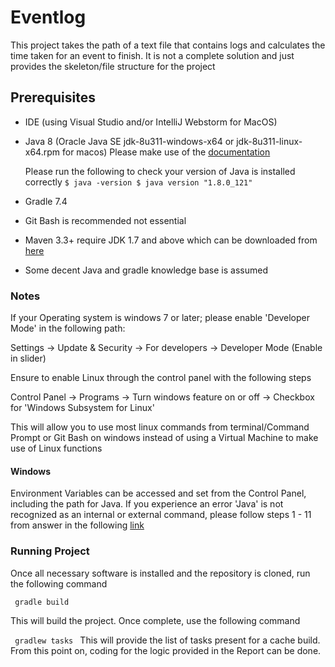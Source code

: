 # Eventlog
This project takes the path of a text file that contains logs and calculates the time taken for an event to finish. It is not a complete solution and just provides the skeleton/file structure for the project

## Prerequisites
- IDE (using Visual Studio and/or IntelliJ Webstorm for MacOS)
- Java 8 (Oracle Java SE jdk-8u311-windows-x64 or jdk-8u311-linux-x64.rpm for macos) Please make use of the [documentation](https://docs.oracle.com/javase/8/docs/) 

    Please run the following to check your version of Java is installed correctly
        ``` $ java -version
            $ java version "1.8.0_121"
        ```

- Gradle 7.4
- Git Bash is recommended not essential
- Maven 3.3+ require JDK 1.7 and above which can be downloaded from [here](https://maven.apache.org/download.cgi)
- Some decent Java and gradle knowledge base is assumed

### Notes
If your Operating system is windows 7 or later; please enable 'Developer Mode' in the following path: 

Settings -> Update & Security -> For developers -> Developer Mode (Enable in slider)

Ensure to enable Linux through the control panel with the following steps 

Control Panel -> Programs -> Turn windows feature on or off -> Checkbox for 'Windows Subsystem for Linux' 

This will allow you to use most linux commands from terminal/Command Prompt or Git Bash on windows instead of using a Virtual Machine to make use of Linux functions

#### Windows

Environment Variables can be accessed and set from the Control Panel, including the path for Java. If you experience an error 'Java' is not recognized as an internal or external command, please follow steps 1 - 11 from answer in the following [link](https://stackoverflow.com/questions/15796855/java-is-not-recognized-as-an-internal-or-external-command)

### Running Project
 Once all necessary software is installed and the repository is cloned, run the following command

 ```  gradle build  ```

 This will build the project. Once complete, use the following command

 ```  gradlew tasks  ```
This will provide the list of tasks present for a cache build. From this point on, coding for the logic provided in the Report can be done.